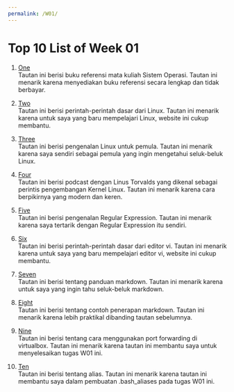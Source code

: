 ```yaml
---
permalink: /W01/
---
```


# Top 10 List of Week 01

1. [One](https://www.os-book.com/OS10/)<br>
Tautan ini berisi buku referensi mata kuliah Sistem Operasi. Tautan ini menarik karena menyediakan buku referensi secara lengkap dan tidak berbayar.

2. [Two](https://linoxide.com/linux-command/essential-linux-basic-commands/)<br>
Tautan ini berisi perintah-perintah dasar dari Linux. Tautan ini menarik karena untuk saya yang baru mempelajari Linux, website ini cukup membantu.

3. [Three](https://www.youtube.com/watch?v=IVquJh3DXUA&feature=youtu.be&ab_channel=sakitech)<br>
Tautan ini berisi pengenalan Linux untuk pemula. Tautan ini menarik karena saya sendiri sebagai pemula yang ingin mengetahui seluk-beluk Linux.

4. [Four](https://www.youtube.com/watch?v=o8NPllzkFhE&ab_channel=TED)<br>
Tautan ini berisi podcast dengan Linus Torvalds yang dikenal sebagai perintis pengembangan Kernel Linux. Tautan ini menarik karena cara berpikirnya yang modern dan keren.

5. [Five](https://regexone.com/)<br>
Tautan ini berisi pengenalan Regular Expression. Tautan ini menarik karena saya tertarik dengan Regular Expression itu sendiri.

6. [Six](https://www.thegeekdiary.com/basic-vi-commands-cheat-sheet/)<br>
Tautan ini berisi perintah-perintah dasar dari editor vi. Tautan ini menarik karena untuk saya yang baru mempelajari editor vi, website ini cukup membantu.

7. [Seven](https://www.markdownguide.org/)<br>
Tautan ini berisi tentang panduan markdown. Tautan ini menarik karena untuk saya yang ingin tahu seluk-beluk markdown.

8. [Eight](https://github.com/adam-p/markdown-here/wiki/Markdown-Cheatsheet)<br>
Tautan ini berisi tentang contoh penerapan markdown. Tautan ini menarik karena lebih praktikal dibanding tautan sebelumnya.

9. [Nine](https://www.techrepublic.com/article/how-to-use-port-forwarding-in-virtualbox/)<br>
Tautan ini berisi tentang cara menggunakan port forwarding di virtualbox. Tautan ini menarik karena tautan ini membantu saya untuk menyelesaikan tugas W01 ini.

10. [Ten](https://www.shell-tips.com/bash/alias/)<br>
Tautan ini berisi tentang alias. Tautan ini menarik karena tautan ini membantu saya dalam pembuatan .bash_aliases pada tugas W01 ini.